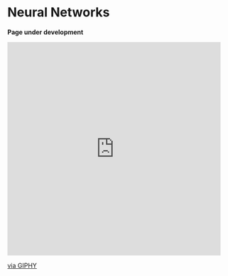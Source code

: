# Neural Networks

**Page under development**
<iframe src="https://giphy.com/embed/6sYpWTFAKPBXLIhFyb" width="480" height="480" style="" frameBorder="0" allowFullScreen></iframe><p><a href="https://giphy.com/gifs/timrobinson-space-aliens-tim-robinson-6sYpWTFAKPBXLIhFyb">via GIPHY</a></p>
